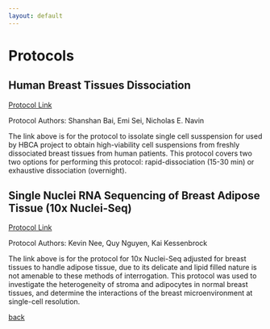 ```yaml
---
layout: default
---
```

# Protocols

## Human Breast Tissues Dissociation 

[Protocol Link](https://www.protocols.io/view/dissociation-of-single-cell-suspensions-from-human-bp2l641bkvqe/v1)

Protocol Authors: Shanshan Bai, Emi Sei, Nicholas E. Navin

The link above is for the protocol to issolate single cell susspension for used by HBCA project to obtain high-viability cell suspensions from freshly dissociated breast tissues from human patients. This protocol covers two two options for performing this protocol: rapid-dissociation (15-30 min) or exhaustive dissociation (overnight). 

## Single Nuclei RNA Sequencing of Breast Adipose Tissue (10x Nuclei-Seq)

[Protocol Link](href="https://www.protocols.io/view/single-nuclei-rna-sequencing-of-breast-adipose-tis-6qpvreob3lmk/v1")

Protocol Authors: Kevin Nee, Quy Nguyen, Kai Kessenbrock

The link above is for the protocol for 10x Nuclei-Seq adjusted for breast tissues to handle adipose tissue, due to its delicate and lipid filled nature is not amenable to these methods of interrogation. This protocol was used to investigate the heterogeneity of stroma and adipocytes in normal breast tissues, and determine the interactions of the breast microenvironment at single-cell resolution. 

[back](./)
